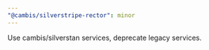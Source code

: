 ```yaml
---
"@cambis/silverstripe-rector": minor
---
```


Use cambis/silverstan services, deprecate legacy services.
